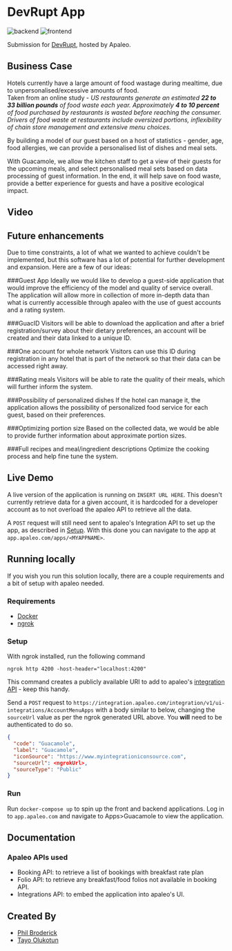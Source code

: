 # DevRupt App

![backend](https://github.com/DevRupt-Hackathon/devrupt-app/actions/workflows/backend.yaml/badge.svg)
![frontend](https://github.com/DevRupt-Hackathon/devrupt-app/actions/workflows/frontend.yaml/badge.svg)

Submission for [DevRupt](https://www.devrupt-hospitality.com/), hosted by Apaleo.

## Business Case

Hotels currently have a large amount of food wastage during mealtime, due to unpersonalised/excessive amounts of food.                                    
Taken from an online study - *US restaurants generate an estimated **22 to 33 billion pounds** of food waste each year. 
Approximately **4 to 10 percent** of food purchased by restaurants is wasted before reaching the consumer. Drivers of food waste at restaurants include oversized portions, inflexibility of chain store management and extensive menu choices.*


By building a model of our guest based on a host of statistics - gender, age, food allergies, we can provide a personalised list of dishes and meal sets.

With Guacamole, we allow the kitchen staff to get a view of their guests for the upcoming meals, and select personalised meal sets based on data processing of guest information.
In the end, it will help save on food waste, provide a better experience for guests and have a positive ecological impact.

## Video

## Future enhancements

Due to time constraints, a lot of what we wanted to achieve couldn't be implemented, 
but this software has a lot of potential for further development and expansion. 
Here are a few of our ideas:

###Guest App
Ideally we would like to develop a guest-side application that would improve the efficiency of the model and quality of service overall. 
The application will allow more in collection of more in-depth data than what is currently accessible through apaleo with the use of guest accounts and a rating system.

###GuacID
Visitors will be able to download the application and after a brief registration/survey about their dietary preferences, an account will be created and their data linked to a unique ID.

###One account for whole network 
Visitors can use this ID during registration in any hotel that is part of the network so that their data can be accessed right away.

###Rating meals
Visitors will be able to rate the quality of their meals, which will further inform the system.

###Possibility of personalized dishes
If the hotel can manage it, the application allows the possibility of personalized food service for each guest, based on their preferences.

###Optimizing portion size
Based on the collected data, we would be able to provide further information about approximate portion sizes.

###Full recipes and meal/ingredient descriptions
Optimize the cooking process and help fine tune the system.


## Live Demo

A live version of the application is running on `INSERT URL HERE`. This doesn't currently retrieve data for a given account,
it is hardcoded for a developer account as to not overload the apaleo API to retrieve all the data.

A `POST` request will still need sent to apaleo's Integration API to set up the app, as described in [Setup](#setup).
With this done you can navigate to the app at `app.apaleo.com/apps/<MYAPPNAME>`.

## Running locally

If you wish you run this solution locally, there are a couple requirements and a bit of 
setup with apaleo needed.

### Requirements
- [Docker](https://www.docker.com/)
- [ngrok](https://ngrok.com/)

### Setup

With ngrok installed, run the following command
```shell
ngrok http 4200 -host-header="localhost:4200"
```
This command creates a publicly available URI to add to apaleo's [integration API]("https://integration.apaleo.com/swagger/index.html") - keep this handy.

Send a `POST` request to `https://integration.apaleo.com/integration/v1/ui-integrations/AccountMenuApps` 
with a body similar to below, changing the `sourceUrl` value as per the ngrok generated URL above.
You **will** need to be authenticated to do so.
```json
{
  "code": "Guacamole",
  "label": "Guacamole",
  "iconSource": "https://www.myintegrationiconsource.com",
  "sourceUrl": <ngrokUrl>,
  "sourceType": "Public"
}
```

### Run

Run `docker-compose up` to spin up the front and backend applications. Log in to `app.apaleo.com` and navigate to Apps>Guacamole to view the application.


## Documentation
### Apaleo APIs used
- Booking API: to retrieve a list of bookings with breakfast rate plan
- Folio API: to retrieve any breakfast/food folios not available in booking API.
- Integrations API: to embed the application into apaleo's UI.

## Created By
- [Phil Broderick](https://github.com/PhilBroderick)
- [Tayo Olukotun](https://github.com/tysjosh)